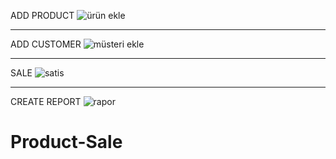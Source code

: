 
ADD PRODUCT
![ürün ekle](https://user-images.githubusercontent.com/76121438/124393011-114e9300-dd01-11eb-9fb6-9e0084143291.JPG)
****************************************************

ADD CUSTOMER
![müsteri ekle](https://user-images.githubusercontent.com/76121438/124393013-127fc000-dd01-11eb-8209-475c2d1fa18b.JPG)
*****************************************************

SALE
![satis](https://user-images.githubusercontent.com/76121438/124393010-10b5fc80-dd01-11eb-9ef6-e1bbee356ae3.JPG)

*****************************************************
CREATE REPORT
![rapor](https://user-images.githubusercontent.com/76121438/124393007-0dbb0c00-dd01-11eb-983e-b34897bea3cd.JPG)

# Product-Sale
